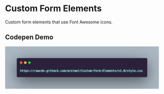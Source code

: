 # Custom Form Elements
 Custom form elements that use Font Awesome icons.

## Codepen Demo

<img src="/img/carbon-CDN.png">